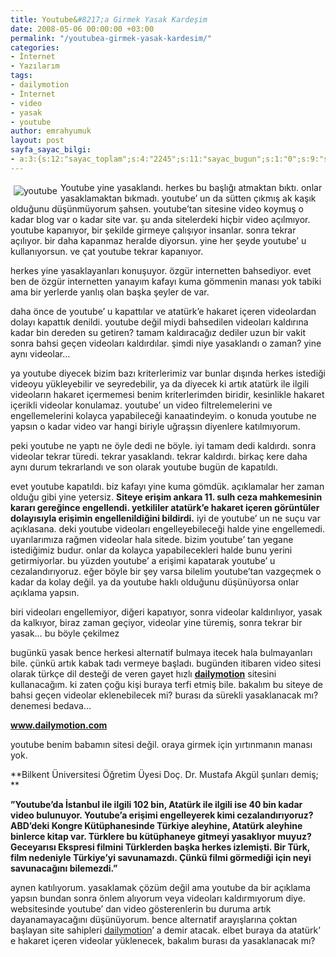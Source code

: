 ```yaml
---
title: Youtube&#8217;a Girmek Yasak Kardeşim
date: 2008-05-06 00:00:00 +03:00
permalink: "/youtubea-girmek-yasak-kardesim/"
categories:
- İnternet
- Yazılarım
tags:
- dailymotion
- İnternet
- video
- yasak
- youtube
author: emrahyumuk
layout: post
sayfa_sayac_bilgi:
- a:3:{s:12:"sayac_toplam";s:4:"2245";s:11:"sayac_bugun";s:1:"0";s:9:"son_okuma";s:10:"1364858605";}
---
```


<img class="alignleft alignnone" style="margin: 5px; float: left;" src="http://www.emrahyumuk.com/blog/wp-content/uploads/youtube_yasak.gif" alt="youtube" />Youtube yine yasaklandı. herkes bu başlığı atmaktan bıktı. onlar yasaklamaktan bıkmadı. youtube&#8217; un da sütten çıkmış ak kaşık olduğunu düşünmüyorum şahsen. youtube&#8217;tan sitesine video koymuş o kadar blog var o kadar site var. şu anda sitelerdeki hiçbir video açılmıyor. youtube kapanıyor, bir şekilde girmeye çalışıyor insanlar. sonra tekrar açılıyor. bir daha kapanmaz heralde diyorsun. yine her şeyde youtube&#8217; u kullanıyorsun. ve çat youtube tekrar kapanıyor.

herkes yine yasaklayanları konuşuyor. özgür internetten bahsediyor. evet ben de özgür internetten yanayım kafayı kuma gömmenin manası yok tabiki ama bir yerlerde yanlış olan başka şeyler de var.

<!--more-->

daha önce de youtube&#8217; u kapattılar ve atatürk&#8217;e hakaret içeren videolardan dolayı kapattık denildi. youtube değil miydi bahsedilen videoları kaldırına kadar bin dereden su getiren? tamam kaldıracağız dediler uzun bir vakit sonra bahsi geçen videoları kaldırdılar. şimdi niye yasaklandı o zaman? yine aynı videolar&#8230;

ya youtube diyecek bizim bazı kriterlerimiz var bunlar dışında herkes istediği videoyu yükleyebilir ve seyredebilir, ya da diyecek ki artık atatürk ile ilgili videoların hakaret içermemesi benim kriterlerimden biridir, kesinlikle hakaret içerikli videolar konulamaz. youtube&#8217; un video filtrelemelerini ve engellemelerini kolayca yapabileceği kanaatindeyim. o konuda youtube ne yapsın o kadar video var hangi biriyle uğraşsın diyenlere katılmıyorum.

peki youtube ne yaptı ne öyle dedi ne böyle. iyi tamam dedi kaldırdı. sonra videolar tekrar türedi. tekrar yasaklandı. tekrar kaldırdı. birkaç kere daha aynı durum tekrarlandı ve son olarak youtube bugün de kapatıldı.

evet youtube kapatıldı. biz kafayı yine kuma gömdük. açıklamalar her zaman olduğu gibi yine yetersiz. **Siteye erişim ankara 11. sulh ceza mahkemesinin kararı gereğince engellendi. yetkililer atatürk&#8217;e hakaret içeren görüntüler dolayısıyla erişimin engellenildiğini bildirdi.** iyi de youtube&#8217; un ne suçu var açıklasana. deki youtube videoları engelleyebileceği halde yine engellemedi. uyarılarımıza rağmen videolar hala sitede. bizim youtube&#8217; tan yegane istediğimiz budur. onlar da kolayca yapabilecekleri halde bunu yerini getirmiyorlar. bu yüzden youtube&#8217; a erişimi kapatarak youtube&#8217; u cezalandırıyoruz. eğer böyle bir şey varsa bilelim youtube&#8217;tan vazgeçmek o kadar da kolay değil. ya da youtube haklı olduğunu düşünüyorsa onlar açıklama yapsın.

biri videoları engellemiyor, diğeri kapatıyor, sonra videolar kaldırılıyor, yasak da kalkıyor, biraz zaman geçiyor, videolar yine türemiş, sonra tekrar bir yasak&#8230; bu böyle çekilmez

bugünkü yasak bence herkesi alternatif bulmaya itecek hala bulmayanları bile. çünkü artık kabak tadı vermeye başladı. bugünden itibaren video sitesi olarak türkçe dil desteği de veren gayet hızlı <a href="http://www.dailymotion.com" target="_blank"><strong>dailymotion</strong></a> sitesini kullanacağım. ki zaten çoğu kişi buraya terfi etmiş bile. bakalım bu siteye de bahsi geçen videolar eklenebilecek mi? burası da sürekli yasaklanacak mı? denemesi bedava&#8230;

<a href="http://www.dailymotion.com" target="_blank"><strong>www.dailymotion.com</strong></a>

youtube benim babamın sitesi değil. oraya girmek için yırtınmanın manası yok.

**Bilkent Üniversitesi Öğretim Üyesi Doç. Dr. Mustafa Akgül şunları demiş;  
**

**&#8221;Youtube&#8217;da İstanbul ile ilgili 102 bin, Atatürk ile ilgili ise 40 bin kadar video bulunuyor. Youtube&#8217;a erişimi engelleyerek kimi cezalandırıyoruz? ABD&#8217;deki Kongre Kütüphanesinde Türkiye aleyhine, Atatürk aleyhine binlerce kitap var. Türklere bu kütüphaneye gitmeyi yasaklıyor muyuz? Geceyarısı Ekspresi filmini Türklerden başka herkes izlemişti. Bir Türk, film nedeniyle Türkiye&#8217;yi savunamazdı. Çünkü filmi görmediği için neyi savunacağını bilemezdi.&#8221;**

aynen katılıyorum. yasaklamak çözüm değil ama youtube da bir açıklama yapsın bundan sonra önlem alıyorum veya videoları kaldırmıyorum diye. websitesinde youtube’ dan video gösterenlerin bu duruma artık dayanamayacağını düşünüyorum. bence alternatif arayışlarına çoktan başlayan site sahipleri <a href="http://www.dailymotion.com" target="_blank">dailymotion</a>’ a demir atacak. elbet buraya da atatürk&#8217; e hakaret içeren videolar yüklenecek, bakalım burası da yasaklanacak mı?